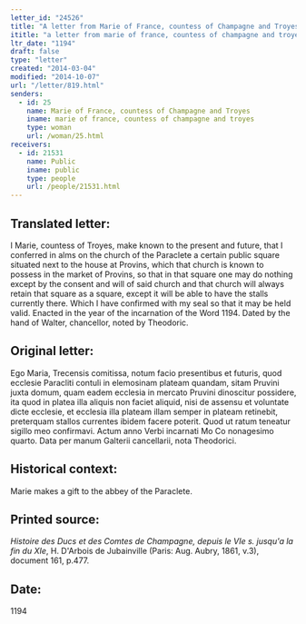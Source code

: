 ```yaml
---
letter_id: "24526"
title: "A letter from Marie of France, countess of Champagne and Troyes (1194)"
ititle: "a letter from marie of france, countess of champagne and troyes (1194)"
ltr_date: "1194"
draft: false
type: "letter"
created: "2014-03-04"
modified: "2014-10-07"
url: "/letter/819.html"
senders:
  - id: 25
    name: Marie of France, countess of Champagne and Troyes
    iname: marie of france, countess of champagne and troyes
    type: woman
    url: /woman/25.html
receivers:
  - id: 21531
    name: Public
    iname: public
    type: people
    url: /people/21531.html
---
```

<h2> Translated letter:</h2>I Marie, countess of Troyes, make known to the present and future, that I conferred in alms on the church of the Paraclete a certain public square situated next to the house at Provins, which that church is known to possess in the market of Provins, so that in that square one may do nothing except by the consent and will of said church and that church will always retain that square as a square, except it will be able to have the stalls currently there.
Which I have confirmed with my seal so that it may be held valid.  Enacted in the year of the incarnation of the Word 1194.
Dated by the hand of Walter, chancellor, noted by Theodoric.
<h2 class="mt-4"> Original letter:</h2>Ego Maria, Trecensis comitissa, notum facio presentibus et futuris, quod ecclesie Paracliti contuli in elemosinam plateam quandam, sitam Pruvini juxta domum, quam eadem ecclesia in mercato Pruvini dinoscitur possidere, ita quod in platea illa aliquis non faciet aliquid, nisi de assensu et voluntate dicte ecclesie, et ecclesia illa plateam illam semper in plateam retinebit, preterquam stallos currentes ibidem facere poterit.
Quod ut ratum teneatur sigillo meo confirmavi.  Actum anno Verbi incarnati Mo Co nonagesimo quarto.  Data per manum Galterii cancellarii, nota Theodorici.
<h2 class="mt-4"> Historical context:</h2>Marie makes a gift to the abbey of the Paraclete.
<h2 class="mt-4"> Printed source:</h2><p><em>Histoire des Ducs et des Comtes de Champagne, depuis le VIe s. jusqu'a la fin du XIe</em>, H. D'Arbois de Jubainville (Paris: Aug. Aubry, 1861, v.3), document 161, p.477.</p><h2 class="mt-4"> Date:</h2>1194